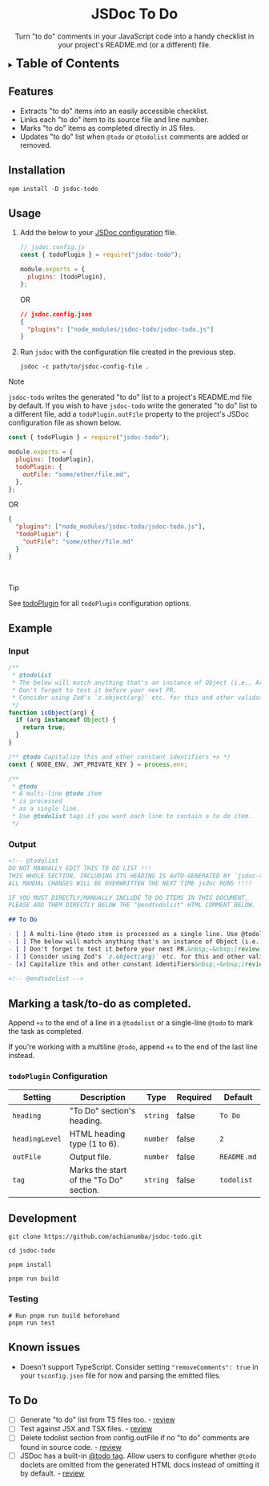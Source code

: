 <!-- markdownlint-disable -->

<div align="center">

# JSDoc To Do

Turn "to do" comments in your JavaScript code into a handy checklist in your project's README.md (or a different) file.

</div>

<details>
  <summary><strong style="font-size: 1.5rem">Table of Contents</strong></summary>

- [JSDoc To Do](#jsdoc-to-do)
  - [Features](#features)
  - [Installation](#installation)
  - [Usage](#usage)
  - [Example](#example)
    - [Input](#input)
    - [Output](#output)
  - [Marking a task/to-do as completed.](#marking-a-taskto-do-as-completed)
    - [`todoPlugin` Configuration](#todoplugin-configuration)
  - [Development](#development)
    - [Testing](#testing)
  - [Known issues](#known-issues)
  - [To Do](#to-do)

</details>

## Features

- Extracts "to do" items into an easily accessible checklist.
- Links each "to do" item to its source file and line number.
- Marks "to do" items as completed directly in JS files.
- Updates "to do" list when `@todo` or `@todolist` comments are added or removed.

## Installation

```shell
npm install -D jsdoc-todo
```

## Usage

1. Add the below to your [JSDoc configuration](https://jsdoc.app/about-configuring-jsdoc) file.

   ```javascript
   // jsdoc.config.js
   const { todoPlugin } = require("jsdoc-todo");

   module.exports = {
     plugins: [todoPlugin],
   };
   ```

   OR

   ```json
   // jsdoc.config.json
   {
     "plugins": ["node_modules/jsdoc-todo/jsdoc-todo.js"]
   }
   ```

2. Run `jsdoc` with the configuration file created in the previous step.

   ```shell
   jsdoc -c path/to/jsdoc-config-file .
   ```

> [!NOTE]
> `jsdoc-todo` writes the generated "to do" list to a project's README.md file by default. If you wish to have `jsdoc-todo` write the generated "to do" list to a different file, add a `todoPlugin.outFile` property to the project's JSDoc configuration file as shown below.

```javascript
const { todoPlugin } = require("jsdoc-todo");

module.exports = {
  plugins: [todoPlugin],
  todoPlugin: {
    outFile: "some/other/file.md",
  },
};
```

OR

```json
{
  "plugins": ["node_modules/jsdoc-todo/jsdoc-todo.js"],
  "todoPlugin": {
    "outFile": "some/other/file.md"
  }
}
```

<br>

> [!TIP]
> See [todoPlugin](#todoplugin-configuration) for all `todoPlugin` configuration options.

## Example

### Input

```javascript
/**
 * @todolist
 * The below will match anything that's an instance of Object (i.e., Arrays, Maps etc.). Use `Object.prototype.toString.call(arg)` instead.
 * Don't forget to test it before your next PR.
 * Consider using Zod's `z.object(arg)` etc. for this and other validators/validations.
 */
function isObject(arg) {
  if (arg instanceof Object) {
    return true;
  }
}

/** @todo Capitalize this and other constant identifiers +x */
const { NODE_ENV, JWT_PRIVATE_KEY } = process.env;

/**
 * @todo
 * A multi-line @todo item
 * is processed
 * as a single line.
 * Use @todolist tags if you want each line to contain a to do item.
 */
```

### Output

```markdown
<!-- @todolist
DO NOT MANUALLY EDIT THIS TO DO LIST !!!
THIS WHOLE SECTION, INCLUDING ITS HEADING IS AUTO-GENERATED BY `jsdoc-todo` plugin.
ALL MANUAL CHANGES WILL BE OVERWRITTEN THE NEXT TIME jsdoc RUNS !!!!

IF YOU MUST DIRECTLY/MANUALLY INCLUDE TO DO ITEMS IN THIS DOCUMENT,
PLEASE ADD THEM DIRECTLY BELOW THE "@endtodolist" HTML COMMENT BELOW. -->

## To Do

- [ ] A multi-line @todo item is processed as a single line. Use @todolist tags if you want each line to contain a to do item.&nbsp;-&nbsp;[review](tests/jsdoc-todo.test.js#L116)
- [ ] The below will match anything that's an instance of Object (i.e., Arrays, Maps etc.). Use `Object.prototype.toString.call(arg)` instead.&nbsp;-&nbsp;[review](tests/jsdoc-todo.test.js#L101)
- [ ] Don't forget to test it before your next PR.&nbsp;-&nbsp;[review](tests/jsdoc-todo.test.js#L102)
- [ ] Consider using Zod's `z.object(arg)` etc. for this and other validators/validations.&nbsp;-&nbsp;[review](tests/jsdoc-todo.test.js#L103)
- [x] Capitalize this and other constant identifiers&nbsp;-&nbsp;[review](tests/jsdoc-todo.test.js#L111)

<!-- @endtodolist -->
```

## Marking a task/to-do as completed.

Append `+x` to the end of a line in a `@todolist` or a single-line `@todo` to mark the task as completed.

If you're working with a multiline `@todo`, append `+x` to the end of the last line instead.

### `todoPlugin` Configuration

| Setting        | Description                             | Type     | Required | Default     |
| -------------- | --------------------------------------- | -------- | -------- | ----------- |
| `heading`      | "To Do" section's heading.              | `string` | false    | `To Do`     |
| `headingLevel` | HTML heading type (1 to 6).             | `number` | false    | `2`         |
| `outFile`      | Output file.                            | `number` | false    | `README.md` |
| `tag`          | Marks the start of the "To Do" section. | `string` | false    | `todolist`  |

## Development

```shell
git clone https://github.com/achianumba/jsdoc-todo.git

cd jsdoc-todo

pnpm install

pnpm run build
```

### Testing

```shell
# Run pnpm run build beforehand
pnpm run test
```

## Known issues

- Doesn't support TypeScript. Consider setting `"removeComments": true` in your `tsconfig.json` file for now and parsing the emitted files.

<!-- @actualToDolist
DO NOT MANUALLY EDIT THIS TO DO LIST !!!
THIS WHOLE SECTION, INCLUDING ITS HEADING IS AUTO-GENERATED BY `jsdoc-todo` plugin.
ALL MANUAL CHANGES WILL BE OVERWRITTEN THE NEXT TIME jsdoc RUNS !!!!

IF YOU MUST DIRECTLY/MANUALLY INCLUDE TO DO ITEMS IN THIS DOCUMENT,
PLEASE ADD THEM DIRECTLY BELOW THE "@endactualToDolist" HTML COMMENT BELOW. -->

## To Do

- [ ] Generate "to do" list from TS files too.&nbsp;-&nbsp;[review](tests/jsdoc-todo.test.js#L95)
- [ ] Test against JSX and TSX files.&nbsp;-&nbsp;[review](tests/jsdoc-todo.test.js#L96)
- [ ] Delete todolist section from config.outFile if no "to do" comments are found in source code.&nbsp;-&nbsp;[review](tests/jsdoc-todo.test.js#L97)
- [ ] JSDoc has a built-in [@todo tag](https://jsdoc.app/tags-todo). Allow users to configure whether `@todo` doclets are omitted from the generated HTML docs instead of omitting it by default.&nbsp;-&nbsp;[review](tests/jsdoc-todo.test.js#L98)

<!-- @endactualToDolist -->

